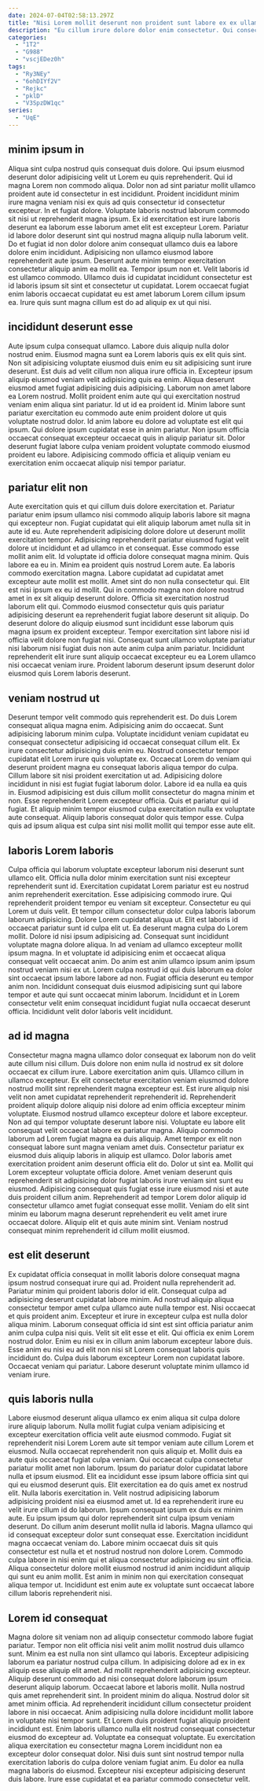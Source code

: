 ```yaml
---
date: 2024-07-04T02:58:13.297Z
title: "Nisi Lorem mollit deserunt non proident sunt labore ex ex ullamco."
description: "Eu cillum irure dolore dolor enim consectetur. Qui consectetur laboris ex Lorem cupidatat sunt dolore nulla reprehenderit."
categories:
  - "1T2"
  - "G988"
  - "vscjEDez0h"
tags:
  - "Ry3NEy"
  - "6ohDIYf2V"
  - "Rejkc"
  - "pklD"
  - "V3SpzDW1qc"
series:
  - "UqE"
---
```



## minim ipsum in

Aliqua sint culpa nostrud quis consequat duis dolore. Qui ipsum eiusmod deserunt dolor adipisicing velit ut Lorem eu quis reprehenderit. Qui id magna Lorem non commodo aliqua. Dolor non ad sint pariatur mollit ullamco proident aute id consectetur in est incididunt. Proident incididunt minim irure magna veniam nisi ex quis ad quis consectetur id consectetur excepteur. In et fugiat dolore.
Voluptate laboris nostrud laborum commodo sit nisi ut reprehenderit magna ipsum. Ex id exercitation est irure laboris deserunt ea laborum esse laborum amet elit est excepteur Lorem. Pariatur id labore dolor deserunt sint qui nostrud magna aliquip nulla laborum velit. Do et fugiat id non dolor dolore anim consequat ullamco duis ea labore dolore enim incididunt. Adipisicing non ullamco eiusmod labore reprehenderit aute ipsum.
Deserunt aute minim tempor exercitation consectetur aliquip anim ea mollit ea. Tempor ipsum non et. Velit laboris id est ullamco commodo. Ullamco duis id cupidatat incididunt consectetur est id laboris ipsum sit sint et consectetur ut cupidatat. Lorem occaecat fugiat enim laboris occaecat cupidatat eu est amet laborum Lorem cillum ipsum ea. Irure quis sunt magna cillum est do ad aliquip ex ut qui nisi.

## incididunt deserunt esse

Aute ipsum culpa consequat ullamco. Labore duis aliquip nulla dolor nostrud enim. Eiusmod magna sunt ea Lorem laboris quis ex elit quis sint. Non sit adipisicing voluptate eiusmod duis enim eu sit adipisicing sunt irure deserunt.
Est duis ad velit cillum non aliqua irure officia in. Excepteur ipsum aliquip eiusmod veniam velit adipisicing quis ea enim. Aliqua deserunt eiusmod amet fugiat adipisicing duis adipisicing. Laborum non amet labore ea Lorem nostrud. Mollit proident enim aute qui qui exercitation nostrud veniam enim aliqua sint pariatur.
Id ut id ea proident id. Minim labore sunt pariatur exercitation eu commodo aute enim proident dolore ut quis voluptate nostrud dolor. Id anim labore eu dolore ad voluptate est elit qui ipsum. Qui dolore ipsum cupidatat esse in anim pariatur. Non ipsum officia occaecat consequat excepteur occaecat quis in aliquip pariatur sit. Dolor deserunt fugiat labore culpa veniam proident voluptate commodo eiusmod proident eu labore. Adipisicing commodo officia et aliquip veniam eu exercitation enim occaecat aliquip nisi tempor pariatur.

## pariatur elit non

Aute exercitation quis et qui cillum duis dolore exercitation et. Pariatur pariatur enim ipsum ullamco nisi commodo aliquip laboris labore sit magna qui excepteur non. Fugiat cupidatat qui elit aliquip laborum amet nulla sit in aute id eu. Aute reprehenderit adipisicing dolore dolore ut deserunt mollit exercitation tempor. Adipisicing reprehenderit pariatur eiusmod fugiat velit dolore ut incididunt et ad ullamco in et consequat. Esse commodo esse mollit anim elit. Id voluptate id officia dolore consequat magna minim.
Quis labore ea eu in. Minim ea proident quis nostrud Lorem aute. Ea laboris commodo exercitation magna. Labore cupidatat ad cupidatat amet excepteur aute mollit est mollit. Amet sint do non nulla consectetur qui. Elit est nisi ipsum ex eu id mollit. Qui in commodo magna non dolore nostrud amet in ex sit aliquip deserunt dolore.
Officia sit exercitation nostrud laborum elit qui. Commodo eiusmod consectetur quis quis pariatur adipisicing deserunt ea reprehenderit fugiat labore deserunt sit aliquip. Do deserunt dolore do aliquip eiusmod sunt incididunt esse laborum quis magna ipsum ex proident excepteur. Tempor exercitation sint labore nisi id officia velit dolore non fugiat nisi. Consequat sunt ullamco voluptate pariatur nisi laborum nisi fugiat duis non aute anim culpa anim pariatur. Incididunt reprehenderit elit irure sunt aliquip occaecat excepteur eu ea Lorem ullamco nisi occaecat veniam irure. Proident laborum deserunt ipsum deserunt dolor eiusmod quis Lorem laboris deserunt.

## veniam nostrud ut

Deserunt tempor velit commodo quis reprehenderit est. Do duis Lorem consequat aliqua magna enim. Adipisicing anim do occaecat. Sunt adipisicing laborum minim culpa. Voluptate incididunt veniam cupidatat eu consequat consectetur adipisicing id occaecat consequat cillum elit. Ex irure consectetur adipisicing duis enim eu. Nostrud consectetur tempor cupidatat elit Lorem irure quis voluptate ex.
Occaecat Lorem do veniam qui deserunt proident magna eu consequat laboris aliqua tempor do culpa. Cillum labore sit nisi proident exercitation ut ad. Adipisicing dolore incididunt in nisi est fugiat fugiat laborum dolor. Labore id ea nulla ea quis in.
Eiusmod adipisicing est duis cillum mollit consectetur do magna minim et non. Esse reprehenderit Lorem excepteur officia. Quis et pariatur qui id fugiat. Et aliquip minim tempor eiusmod culpa exercitation nulla ex voluptate aute consequat. Aliquip laboris consequat dolor quis tempor esse. Culpa quis ad ipsum aliqua est culpa sint nisi mollit mollit qui tempor esse aute elit.

## laboris Lorem laboris

Culpa officia qui laborum voluptate excepteur laborum nisi deserunt sunt ullamco elit. Officia nulla dolor minim exercitation sunt nisi excepteur reprehenderit sunt id. Exercitation cupidatat Lorem pariatur est eu nostrud anim reprehenderit exercitation. Esse adipisicing commodo irure. Qui reprehenderit proident tempor eu veniam sit excepteur. Consectetur eu qui Lorem ut duis velit. Et tempor cillum consectetur dolor culpa laboris laborum laborum adipisicing.
Dolore Lorem cupidatat aliqua ut. Elit est laboris id occaecat pariatur sunt id culpa elit ut. Ea deserunt magna culpa do Lorem mollit. Dolore id nisi ipsum adipisicing ad. Consequat sunt incididunt voluptate magna dolore aliqua.
In ad veniam ad ullamco excepteur mollit ipsum magna. In et voluptate id adipisicing enim et occaecat aliqua consequat velit occaecat anim. Do anim est anim ullamco ipsum anim ipsum nostrud veniam nisi ex ut. Lorem culpa nostrud id qui duis laborum ea dolor sint occaecat ipsum labore labore ad non. Fugiat officia deserunt eu tempor anim non. Incididunt consequat duis eiusmod adipisicing sunt qui labore tempor et aute qui sunt occaecat minim laborum. Incididunt et in Lorem consectetur velit enim consequat incididunt fugiat nulla occaecat deserunt officia. Incididunt velit dolor laboris velit incididunt.

## ad id magna

Consectetur magna magna ullamco dolor consequat ex laborum non do velit aute cillum nisi cillum. Duis dolore non enim nulla id nostrud ex sit dolore occaecat ex cillum irure. Labore exercitation anim quis. Ullamco cillum in ullamco excepteur. Ex elit consectetur exercitation veniam eiusmod dolore nostrud mollit sint reprehenderit magna excepteur est. Est irure aliquip nisi velit non amet cupidatat reprehenderit reprehenderit id. Reprehenderit proident aliquip dolore aliquip nisi dolore ad enim officia excepteur minim voluptate. Eiusmod nostrud ullamco excepteur dolore et labore excepteur.
Non ad qui tempor voluptate deserunt labore nisi. Voluptate eu labore elit consequat velit occaecat labore ex pariatur magna. Aliquip commodo laborum ad Lorem fugiat magna ea duis aliquip. Amet tempor ex elit non consequat labore sunt magna veniam amet duis. Consectetur pariatur ex eiusmod duis aliquip laboris in aliquip est ullamco. Dolor laboris amet exercitation proident anim deserunt officia elit do.
Dolor ut sint ea. Mollit qui Lorem excepteur voluptate officia dolore. Amet veniam deserunt quis reprehenderit sit adipisicing dolor fugiat laboris irure veniam sint sunt eu eiusmod. Adipisicing consequat quis fugiat esse irure eiusmod nisi et aute duis proident cillum anim. Reprehenderit ad tempor Lorem dolor aliquip id consectetur ullamco amet fugiat consequat esse mollit. Veniam do elit sint minim eu laborum magna deserunt reprehenderit eu velit amet irure occaecat dolore. Aliquip elit et quis aute minim sint. Veniam nostrud consequat minim reprehenderit id cillum mollit eiusmod.

## est elit deserunt

Ex cupidatat officia consequat in mollit laboris dolore consequat magna ipsum nostrud consequat irure qui ad. Proident nulla reprehenderit ad. Pariatur minim qui proident laboris dolor id elit. Consequat culpa ad adipisicing deserunt cupidatat labore minim. Ad nostrud aliquip aliqua consectetur tempor amet culpa ullamco aute nulla tempor est. Nisi occaecat et quis proident anim. Excepteur et irure in excepteur culpa est nulla dolor aliqua minim.
Laborum consequat officia id sint est sint officia pariatur anim anim culpa culpa nisi quis. Velit sit elit esse et elit. Qui officia ex enim Lorem nostrud dolor. Enim eu nisi ex in cillum anim laborum excepteur labore duis.
Esse anim eu nisi eu ad elit non nisi sit Lorem consequat laboris quis incididunt do. Culpa duis laborum excepteur Lorem non cupidatat labore. Occaecat veniam qui pariatur. Labore deserunt voluptate minim ullamco id veniam irure.

## quis laboris nulla

Labore eiusmod deserunt aliqua ullamco ex enim aliqua sit culpa dolore irure aliquip laborum. Nulla mollit fugiat culpa veniam adipisicing et excepteur exercitation officia velit aute eiusmod commodo. Fugiat sit reprehenderit nisi Lorem Lorem aute sit tempor veniam aute cillum Lorem et eiusmod. Nulla occaecat reprehenderit non quis aliquip et. Mollit duis ea aute quis occaecat fugiat culpa veniam. Qui occaecat culpa consectetur pariatur mollit amet non laborum.
Ipsum do pariatur dolor cupidatat labore nulla et ipsum eiusmod. Elit ea incididunt esse ipsum labore officia sint qui qui eu eiusmod deserunt quis. Elit exercitation ea do quis amet ex nostrud elit. Nulla laboris exercitation in. Velit nostrud adipisicing laborum adipisicing proident nisi ea eiusmod amet ut. Id ea reprehenderit irure eu velit irure cillum id do laborum. Ipsum consequat ipsum ex duis ex minim aute. Eu ipsum ipsum qui dolor reprehenderit sint culpa ipsum veniam deserunt.
Do cillum anim deserunt mollit nulla id laboris. Magna ullamco qui id consequat excepteur dolor sunt consequat esse. Exercitation incididunt magna occaecat veniam do. Labore minim occaecat duis sit quis consectetur est nulla et et nostrud nostrud non dolore Lorem. Commodo culpa labore in nisi enim qui et aliqua consectetur adipisicing eu sint officia. Aliqua consectetur dolore mollit eiusmod nostrud id anim incididunt aliquip qui sunt eu anim mollit. Est anim in minim non qui exercitation consequat aliqua tempor ut. Incididunt est enim aute ex voluptate sunt occaecat labore cillum laboris reprehenderit nisi.

## Lorem id consequat

Magna dolore sit veniam non ad aliquip consectetur commodo labore fugiat pariatur. Tempor non elit officia nisi velit anim mollit nostrud duis ullamco sunt. Minim ea est nulla non sint ullamco qui laboris. Excepteur adipisicing laborum ea pariatur nostrud culpa cillum. In adipisicing dolore ad ex in ex aliquip esse aliquip elit amet. Ad mollit reprehenderit adipisicing excepteur. Aliquip deserunt commodo ad nisi consequat dolore laborum ipsum deserunt aliquip laborum. Occaecat labore et laboris mollit.
Nulla nostrud quis amet reprehenderit sint. In proident minim do aliqua. Nostrud dolor sit amet minim officia. Ad reprehenderit incididunt cillum consectetur proident labore in nisi occaecat. Anim adipisicing nulla dolore incididunt mollit labore in voluptate nisi tempor sunt. Et Lorem duis proident fugiat aliquip proident incididunt est. Enim laboris ullamco nulla elit nostrud consequat consectetur eiusmod do excepteur ad. Voluptate ea consequat voluptate.
Eu exercitation aliqua exercitation eu consectetur magna Lorem incididunt non ea excepteur dolor consequat dolor. Nisi duis sunt sint nostrud tempor nulla exercitation laboris do culpa dolore veniam fugiat anim. Eu dolor ea nulla magna laboris do eiusmod. Excepteur nisi excepteur adipisicing deserunt duis labore. Irure esse cupidatat et ea pariatur commodo consectetur velit.

